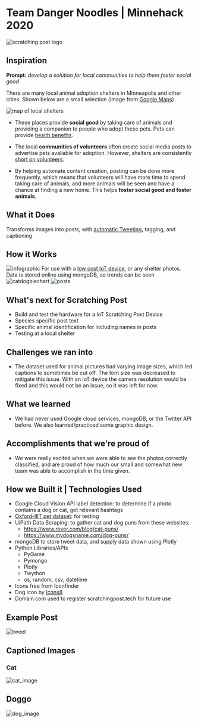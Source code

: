 # Team Danger Noodles | Minnehack 2020 
![scratching post logo](https://github.com/MOLLYBAS/Scratching-Post/blob/master/assets/logo1.png)

## Inspiration
**Prompt:**  *develop a solution for local communities to help them foster social good*

There are many local animal adoption shelters in Minneapolis and other cities.  Shown below are a small selection (image from [Google Maps](https://www.google.com/permissions/geoguidelines/))

![map of local shelters](https://github.com/MOLLYBAS/Scratching-Post/blob/master/assets/map.png)

- These places provide **social good** by taking care of animals and providing a companion to people who adopt these pets.  Pets can provide [health benefits](https://www.cdc.gov/healthypets/health-benefits/index.html).

- The local **communities of volunteers** often create social media posts to advertise pets avaliable for adoption.  However, shelters are consistently [short on volunteers](https://www.wiscnews.com/wisconsindellsevents/news/local/volunteers-make-the-difference-animal-shelters-rely-on-support/article_3189845b-04ea-57cf-90df-2a48b279ddae.html).

- By helping automate content creation, posting can be done more frequently, which means that volunteers will have more time to spend taking care of animals, and more animals will be seen and have a chance at finding a new home.  This helps **foster social good and foster animals**.

## What it Does
Transforms images into posts, with [automatic Tweeting](https://twitter.com/AnimalExample), tagging, and captioning


## How it Works
![infographic](https://github.com/MOLLYBAS/Scratching-Post/blob/master/assets/infographic1.png)
For use with a [low cost IoT device](https://www.adafruit.com/product/3414?gclid=EAIaIQobChMI2piJ2eWL3AIVlIWzCh0E-gACEAQYASABEgKhn_D_BwE), or any shelter photos.
Data is stored online using mongoDB, so trends can be seen
![catdogpiechart](https://github.com/MOLLYBAS/Scratching-Post/blob/master/assets/pie.png)
![posts](https://github.com/MOLLYBAS/Scratching-Post/blob/master/assets/posts.png)

## What's next for Scratching Post
- Build and test the hardware for a IoT Scratching Post Device
- Species specific post text
- Specific animal identification for including names in posts
- Testing at a local shelter

## Challenges we ran into
- The dataset used for animal pictures had varying image sizes, which led captions to sometimes be cut off.  The font size was decreased to mitigate this issue.  With an IoT device the camera resolution would be fixed and this would not be an issue, so it was left for now.

## What we learned
- We had never used Google cloud services, mongoDB,  or the Twitter API before.  We also learned/practiced some graphic design.

## Accomplishments that we're proud of
- We were really excited when we were able to see the photos correctly classified, and are proud of how much our small and somewhat new team was able to accomplish in the time given.

## How we Built it |  Technologies Used

 - Google Cloud Vision API label detection: to determine if a photo contains a dog or cat, get relevant hashtags
- [Oxford-IIIT pet dataset](https://www.tensorflow.org/datasets/catalog/oxford_iiit_pet):  for testing
- UiPath Data Scraping: to gather cat and dog puns from these websites:
	- https://www.rover.com/blog/cat-puns/
	- https://www.mydogsname.com/dog-puns/
- mongoDB to store tweet data, and supply data shown using Plotly
- Python Libraries/APIs
	- PyGame
	- Pymongo
	- Plotly
	- Twython
	- os, random, csv, datetime
- Icons free from Iconfinder
- Dog icon by [Icons8](https://icons8.com/icons/set/dog)
- Domain.com used to register scratchingpost.tech for future use

## Example Post
![tweet](https://github.com/MOLLYBAS/Scratching-Post/blob/master/assets/tweet.png)
## Captioned Images
### Cat
![cat_image](https://github.com/MOLLYBAS/Scratching-Post/blob/master/generated/2020-01-25%2023%3A07%3A08.558913.png)
## Doggo
![dog_image](https://github.com/MOLLYBAS/Scratching-Post/blob/master/generated/2020-01-26%2000:10:27.830547.png)
